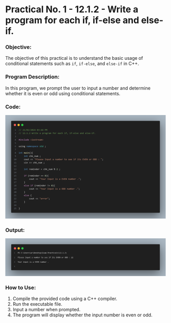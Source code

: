 # Practical No. 1 - 12.1.2 - Write a program for each if, if-else and else-if.

### Objective:
The objective of this practical is to understand the basic usage of conditional statements such as `if`, `if-else`, and `else-if` in C++.

### Program Description:
In this program, we prompt the user to input a number and determine whether it is even or odd using conditional statements.

### Code:
![Code Screenshot](code-snap.png)

### Output:
![Output Screenshot](output-snap.png)

### How to Use:
1. Compile the provided code using a C++ compiler.
2. Run the executable file.
3. Input a number when prompted.
4. The program will display whether the input number is even or odd.


